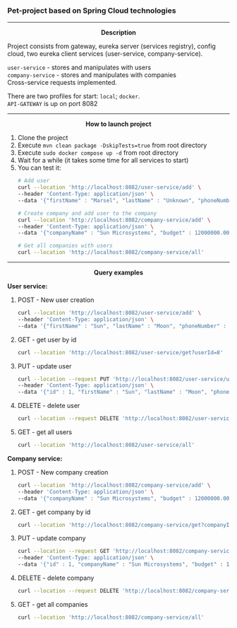 ### Pet-project based on Spring Cloud technologies

---
<center><b>Description</b></center>

Project consists from gateway, eureka server (services registry), config cloud, two eureka client services 
(user-service, company-service).

`user-service` - stores and manipulates with users  
`company-service` - stores and manipulates with companies  
Cross-service requests implemented.

There are two profiles for start: `local`; `docker`.  
`API-GATEWAY` is up on port 8082

---
<center><b>How to launch project</b></center>

1. Clone the project
2. Execute `mvn clean package -DskipTests=true` from root directory
3. Execute `sudo docker compose up -d` from root directory
4. Wait for a while (it takes some time for all services to start)
5. You can test it:
      ```bash
      # Add user
      curl --location 'http://localhost:8082/user-service/add' \
      --header 'Content-Type: application/json' \
      --data '{"firstName" : "Marsel", "lastName" : "Unknown", "phoneNumber" : "89171111112", "companyId" : 1}'
   
      # Create company and add user to the company
      curl --location 'http://localhost:8082/company-service/add' \
      --header 'Content-Type: application/json' \
      --data '{"companyName" : "Sun Microsystems", "budget" : 12000000.00, "employeeId" : [1, 2]}'
   
      # Get all companies with users
      curl --location 'http://localhost:8082/company-service/all'
      ```
---
<center><b>Query examples</b></center>

<b>User service:</b>

1) POST - New user creation  
   ```bash
   curl --location 'http://localhost:8082/user-service/add' \
   --header 'Content-Type: application/json' \
   --data '{"firstName" : "Sun", "lastName" : "Moon", "phoneNumber" : "89171234567", "companyId" : 1}
   ```
   
2) GET - get user by id
   ```bash
   curl --location 'http://localhost:8082/user-service/get?userId=8'
   ```
   
3) PUT - update user
   ```bash
   curl --location --request PUT 'http://localhost:8082/user-service/update' \
   --header 'Content-Type: application/json' \
   --data '{"id" : 1, "firstName" : "Sun", "lastName" : "Moon", "phoneNumber" : "89171234510", "companyId" : 5}'
   ```
   
4) DELETE - delete user
   ```bash
   curl --location --request DELETE 'http://localhost:8082/user-service/delete?userId=2'
   ```
   
5) GET - get all users
   ```bash
   curl --location 'http://localhost:8082/user-service/all'
   ```

<b>Company service:</b>

1) POST - New company creation
   ```bash
   curl --location 'http://localhost:8082/company-service/add' \
   --header 'Content-Type: application/json' \
   --data '{"companyName" : "Sun Microsystems", "budget" : 12000000.00, "employeeId" : [1, 2, 3]}'
   ```

2) GET - get company by id
   ```bash
   curl --location 'http://localhost:8082/company-service/get?companyId=3'
   ```

3) PUT - update company
   ```bash
   curl --location --request GET 'http://localhost:8082/company-service/get?companyId=3' \
   --header 'Content-Type: application/json' \
   --data '{"id" : 1, "companyName" : "Sun Microsystems", "budget" : 12000000.00, "phoneNumber" : "89171234567", "employeeId" : [1, 2, 3]}'
   ```

4) DELETE - delete company
   ```bash
   curl --location --request DELETE 'http://localhost:8082/company-service/delete?companyId=3'
   ```

5) GET - get all companies
   ```bash
   curl --location 'http://localhost:8082/company-service/all'
   ```